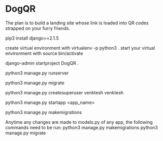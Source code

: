 # DogQR

The plan is to build a landing site whose link is loaded into QR codes strapped on your furry friends.

pip3 install django==2.1.5

create virtual environment with
	virtualenv -p python3 .
start your virtual environment with
	source bin/activate

django-admin startproject DogQR .

python3 manage.py runserver

python3 manage.py migrate

python3 manage.py createsuperuser
	venktesh venktesh

python3 manage.py startapp <app_name>

python3 manage.py makemigrations

Anytime any changes are made to models.py of any app, the following commands need to be run:
	python3 manage.py makemigrations
	python3 manage.py migrate
